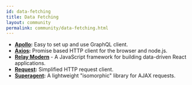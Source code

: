 ```yaml
---
id: data-fetching
title: Data Fetching
layout: community
permalink: community/data-fetching.html
---
```


* **[Apollo](http://dev.apollodata.com/react/):** Easy to set up and use GraphQL client.
* **[Axios](https://github.com/mzabriskie/axios):** Promise based HTTP client for the browser and node.js.
* **[Relay Modern](https://facebook.github.io/relay/docs/en/new-in-relay-modern.html)** - A JavaScript framework for building data-driven React applications.
* **[Request](https://github.com/request/request):** Simplified HTTP request client.
* **[Superagent](https://visionmedia.github.io/superagent/):** A lightweight "isomorphic" library for AJAX requests.
